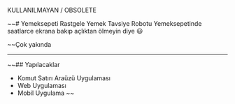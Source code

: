 KULLANILMAYAN / OBSOLETE

~~# Yemeksepeti Rastgele Yemek Tavsiye Robotu
Yemeksepetinde saatlarce ekrana bakıp açlıktan ölmeyin diye 😃

~~Çok yakında

-------------
~~## Yapılacaklar
* Komut Satırı Araüzü Uygulaması
* Web Uygulaması
* Mobil Uygulama
~~

